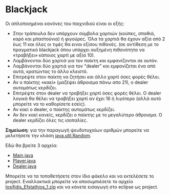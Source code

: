 # Blackjack

Οι απλοποιημένοι κανόνες του παιχνιδιού είναι οι εξής:

* Στην τράπουλα δεν υπάρχουν σύμβολα χαρτιών (κούπες, σπαθιά, καρό και μπαστούνια) ή φιγούρες. Όλα τα χαρτιά θα έχουν αξία από 2 έως 11 και όλες οι τιμές θα ειναι εξίσου πιθανές. (σε αντίθεση με το πραγματικό blackjack όπου υπάρχει αυξημένη πιθανότητα να «τραβήξει» κάποιος χαρτί με αξία 10).  
* Λαμβάνονται δύο χαρτιά για τον παίκτη και εμφανίζονται σε αυτόν.  
* Λαμβάνονται δύο χαρτιά για τον "dealer" και εμφανίζεται ένα από αυτά, κρατώντας το άλλο κλειστό.  
* Επιτρέψτε στον παίκτη να ζητήσει και άλλο χαρτί όσες φορές θέλει.  
* Αν ο παίκτης «καεί» (μαζέψει άθροισμα πάνω απο 21), ο dealer αυτομάτως κερδίζει.  
* Επιτρέψτε στον dealer να τραβήξει χαρτί όσες φορές θέλει. Ο dealer λογικά θα θέλει να τραβήξει χαρτί αν έχει 16 ή λιγότερο (αλλά αυτό μπορείτε να το καθορίσετε εσείς).  
* Αν καεί ο dealer, ο παίκτης αυτομάτως κερδίζει.  
* Αν δεν καεί κανείς, κερδίζει ο παίκτης με το μεγαλύτερο άθροισμα. Ο dealer κερδίζει όλες τις ισοπαλίες.

**Σημείωση**: για την παραγωγή ψευδοτυχαίων αριθμών μπορείτε να μελετήσετε την κλάση [java.util.Random](https://docs.oracle.com/javase/8/docs/api/java/util/Random.html).

Εδώ θα βρείτε 3 αρχεία:

- [Main.java](./src/Main.java)  
- [Player.java](./src/Player.java)  
- [Dealer.java](./src/Dealer.java)  

Μπορείτε να τα τοποθετήσετε στον ίδιο φάκελο και να εκτελέσετε το project.
Εναλλακτικά μπορείτε να αποσυμπιέσετε το αρχείο [Iosifidis_Efstathios_1.zip](./Iosifidis_Efstathios_1.zip) και να κάνετε εισαγωγή στο eclipse ως project. 
